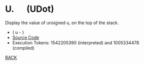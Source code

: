 # U. &emsp; (UDot)
Display the value of unsigned u, on the top of the stack.
* ( u - )
* [Source Code](../words/core/UDot.cs)
* Execution Tokens: 1542205390 (interpreted) and 1005334478 (compiled)


[BACK](builtins.md#UDot)
